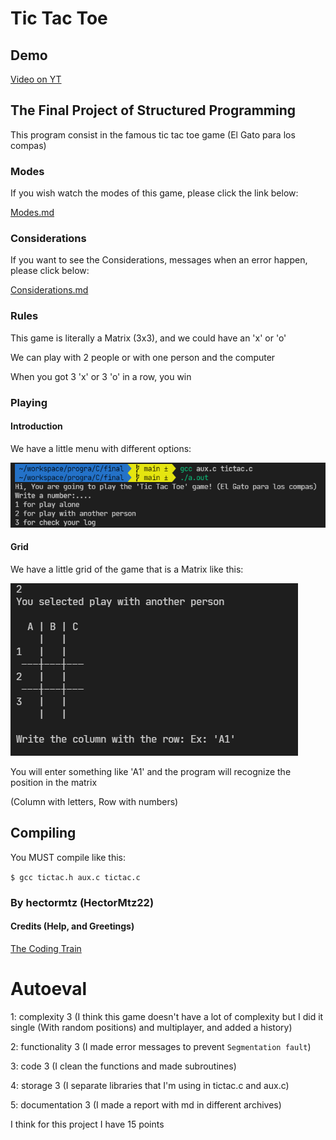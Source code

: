 # Tic Tac Toe

## Demo

[Video on YT](https://www.youtube.com/watch?v=fmE-H8HFVrQ)

## The Final Project of Structured Programming

This program consist in the famous tic tac toe game (El Gato para los compas)

### Modes

If you wish watch the modes of this game, please click the link below:

[Modes.md](docs/modes.md)

### Considerations

If you want to see the Considerations, messages when an error happen, please click below:

[Considerations.md](docs/considerations.md)

### Rules

This game is literally a Matrix (3x3), and we could have an 'x' or 'o'

We can play with 2 people or with one person and the computer

When you got 3 'x' or 3 'o' in a row, you win

### Playing

#### Introduction

We have a little menu with different options:

<img src="img/play/1.png">

#### Grid

We have a little grid of the game that is a Matrix like this:

<img src="img/play/2.png">

You will enter something like 'A1' and the program will recognize the position in the matrix

(Column with letters, Row with numbers)

## Compiling

You MUST compile like this:

`$ gcc tictac.h aux.c tictac.c`

### By hectormtz (HectorMtz22)

#### Credits (Help, and Greetings)

[The Coding Train](https://www.youtube.com/watch?v=GTWrWM1UsnA)


# Autoeval

1: complexity 3 (I think this game doesn't have a lot of complexity but I did it single (With random positions) and multiplayer, and added a history)

2: functionality 3 (I made error messages to prevent `Segmentation fault`)

3: code 3 (I clean the functions and made subroutines)

4: storage 3 (I separate libraries that I'm using in tictac.c and aux.c)

5: documentation 3 (I made a report with md in different archives)

I think for this project I have 15 points